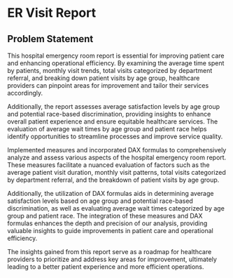 # ER Visit Report 

## Problem Statement

This hospital emergency room report is essential for improving patient care and enhancing operational efficiency. By examining the average time spent by patients, monthly visit trends, total visits categorized by department referral, and breaking down patient visits by age group, healthcare providers can pinpoint areas for improvement and tailor their services accordingly.

Additionally, the report assesses average satisfaction levels by age group and potential race-based discrimination, providing insights to enhance overall patient experience and ensure equitable healthcare services. The evaluation of average wait times by age group and patient race helps identify opportunities to streamline processes and improve service quality.

Implemented measures and incorporated DAX formulas to comprehensively analyze and assess various aspects of the hospital emergency room report. These measures facilitate a nuanced evaluation of factors such as the average patient visit duration, monthly visit patterns, total visits categorized by department referral, and the breakdown of patient visits by age group. 

Additionally, the utilization of DAX formulas aids in determining average satisfaction levels based on age group and potential race-based discrimination, as well as evaluating average wait times categorized by age group and patient race. The integration of these measures and DAX formulas enhances the depth and precision of our analysis, providing valuable insights to guide improvements in patient care and operational efficiency.

The insights gained from this report serve as a roadmap for healthcare providers to prioritize and address key areas for improvement, ultimately leading to a better patient experience and more efficient operations.
